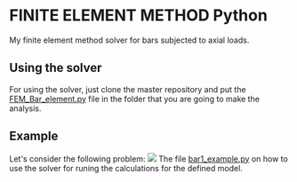 # FINITE ELEMENT METHOD Python
My finite element method solver for bars subjected to axial loads. 
## Using the solver
For using the solver, just clone the master repository and put the [FEM_Bar_element.py](https://github.com/iagolemos1/FINITE_ELEMENT_METHOD_Python/blob/master/FEM_Bar_element.py) file in the folder that you are going to make the analysis. 

## Example
Let's consider the following problem:
![](exemple_bar.jpeg)
The file [bar1_example.py](https://github.com/iagolemos1/FINITE_ELEMENT_METHOD_Python/blob/master/bar1_example.py) on how to use the solver for runing the calculations for the defined model. 
